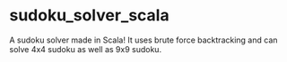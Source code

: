 # sudoku_solver_scala

A sudoku solver made in Scala! It uses brute force backtracking and can solve 4x4 sudoku as well as 9x9 sudoku.  
